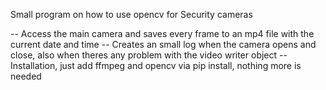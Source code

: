 
Small program on how to use opencv for Security cameras

-- Access the main camera and saves every frame to an mp4 file with the current date and time
-- Creates an small log when the camera opens and close, also when theres any problem with the video writer object
-- Installation, just add ffmpeg and opencv via pip install, nothing more is needed